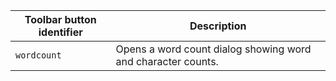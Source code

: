| Toolbar button identifier | Description                                                  |
|---------------------------|--------------------------------------------------------------|
| `wordcount`               | Opens a word count dialog showing word and character counts. |
